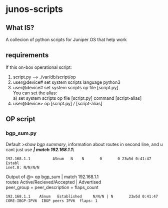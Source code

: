 # junos-scripts
## What IS?
A collecion of python scripts for Juniper OS that help work

## requirements
If this on-box operational script:
1) script.py --> ./var/db/script/op
2) user@device# set system scripts language python3
3) user@device# set system scripts op file [script.py] \
You can set the alias: \
a) set system scripts op file [script.py] command [script-alias]
4) user@device> op [script.py] / [script-alias]



## OP script
### bgp_sum.py
Default >_show bgp summary_, information about routes in second line, and u cant just use _**| match 192.168.1.1**_\

`192.168.1.1          ASnum   N    N       0       0 23w5d 0:41:47 Establ ` \
 `inet.0: N/N/N/N` 
 
Output of @> op bgp_sum | match 192.168.1.1 \
routes Active/Recieved/Accepted | Advertised \
peer_group + peer_description + flaps_count 

`192.168.1.1    ASnum   Established     N/N/N | N       23w5d 0:41:47    CORE-IBGP-IPV6  IBGP peers IPV6  flaps: 1 `

